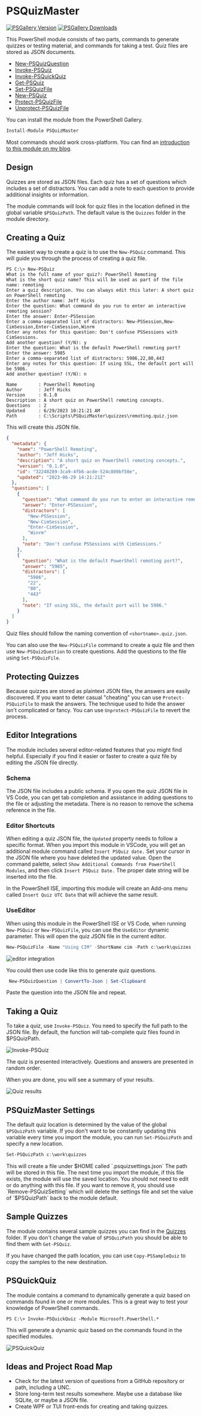 # PSQuizMaster

[![PSGallery Version](https://img.shields.io/powershellgallery/v/PSQuizMaster.png?style=for-the-badge&label=PowerShell%20Gallery)](https://www.powershellgallery.com/packages/PSQuizMaster/) [![PSGallery Downloads](https://img.shields.io/powershellgallery/dt/PSQuizMaster.png?style=for-the-badge&label=Downloads)](https://www.powershellgallery.com/packages/PSQuizMaster/)

This PowerShell module consists of two parts, commands to generate quizzes or testing material, and commands for taking a test. Quiz files are stored as JSON documents.

- [New-PSQuizQuestion](docs/New-PSQuizQuestion.md)
- [Invoke-PSQuiz](docs/Invoke-PSQuiz.md)
- [Invoke-PSQuickQuiz](docs/Invoke-PSQuickQuiz.md)
- [Get-PSQuiz](docs/Get-PSQuiz.md)
- [Set-PSQuizFile](docs/Set-PSQuizFile.md)
- [New-PSQuiz](docs/New-PSQuiz.md)
- [Protect-PSQuizFile](docs/Protect-PSQuizFile.md)
- [Unprotect-PSQuizFile](docs/Unprotect-PSQuizFile.md)

You can install the module from the PowerShell Gallery.

```powershell
Install-Module PSQuizMaster
```

Most commands should work cross-platform. You can find an [introduction to this module on my blog](https://jdhitsolutions.com/blog/powershell/9260/friday-fun-with-psquizzes/).

## Design

Quizzes are stored as JSON files. Each quiz has a set of questions which includes a set of distractors. You can add a note to each question to provide additional insights or information.

The module commands will look for quiz files in the location defined in the global variable `$PSQuizPath`. The default value is the `Quizzes` folder in the module directory.

## Creating a Quiz

The easiest way to create a quiz is to use the `New-PSQuiz` command. This will guide you through the process of creating a quiz file.

```dos
PS C:\> New-PSQuiz
What is the full name of your quiz?: PowerShell Remoting
What is the short quiz name? This will be used as part of the file name: remoting
Enter a quiz description. You can always edit this later: A short quiz on PowerShell remoting
Enter the author name: Jeff Hicks
Enter the question: What command do you run to enter an interactive remoting session?
Enter the answer: Enter-PSSession
Enter a comma-separated list of distractors: New-PSSession,New-CimSession,Enter-CimSession,Winrm
Enter any notes for this question: Don't confuse PSSessions with CimSessions.
Add another question? (Y/N): y
Enter the question: What is the default PowerShell remoting port?
Enter the answer: 5985
Enter a comma-separated list of distractors: 5986,22,80,443
Enter any notes for this question: If using SSL, the default port will be 5986.
Add another question? (Y/N): n

Name        : PowerShell Remoting
Author      : Jeff Hicks
Version     : 0.1.0
Description : A short quiz on PowerShell remoting concepts.
Questions   : 2
Updated     : 6/29/2023 10:21:21 AM
Path        : C:\Scripts\PSQuizMaster\quizzes\remoting.quiz.json
```

This will create this JSON file.

```json
{
  "metadata": {
    "name": "PowerShell Remoting",
    "author": "Jeff Hicks",
    "description": "A short quiz on PowerShell remoting concepts.",
    "version": "0.1.0",
    "id": "32248289-3ca9-4fb6-acde-524c809bf50e",
    "updated": "2023-06-29 14:21:21Z"
  },
  "questions": [
    {
      "question": "What command do you run to enter an interactive remoting session?",
      "answer": "Enter-PSSession",
      "distractors": [
        "New-PSSession",
        "New-CimSession",
        "Enter-CimSession",
        "Winrm"
      ],
      "note": "Don't confuse PSSessions with CimSessions."
    },
    {
      "question": "What is the default PowerShell remoting port?",
      "answer": "5985",
      "distractors": [
        "5986",
        "22",
        "80",
        "443"
      ],
      "note": "If using SSL, the default port will be 5986."
    }
  ]
}
```

Quiz files should follow the naming convention of `<shortname>.quiz.json`.

You can also use the `New-PSQuizFile` command to create a quiz file and then use `New-PSQuizQuestion` to create questions. Add the questions to the file using `Set-PSQuizFile`.

## Protecting Quizzes

Because quizzes are stored as plaintext JSON files, the answers are easily discovered. If you want to deter casual "cheating" you can use `Protect-PSQuizFile` to mask the answers. The technique used to hide the answer isn't complicated or fancy. You can use `Unprotect-PSQuizFile` to revert the process.

## Editor Integrations

The module includes several editor-related features that you might find helpful. Especially if you find it easier or faster to create a quiz file by editing the JSON file directly.

### Schema

The JSON file includes a public schema. If you open the quiz JSON file in VS Code, you can get tab completion and assistance in adding questions to the file or adjusting the metadata. There is no reason to remove the schema reference in the file.

### Editor Shortcuts

When editing a quiz JSON file, the `Updated` property needs to follow a specific format. When you import this module in VSCode, you will get an additional module command called `Insert PSQuiz date.` Set your cursor in the JSON file where you have deleted the updated value. Open the command palette, select `Show Additional Commands from PowerShell Modules`, and then click `Insert PSQuiz Date.` The proper date string will be inserted into the file.

In the PowerShell ISE, importing this module will create an Add-ons menu called `Insert Quiz UTC Date` that will achieve the same result.

### UseEditor

When using this module in the PowerShell ISE or VS Code, when running `New-PSQuiz` or `New-PSQuizFile`, you can use the `UseEditor` dynamic parameter. This will open the quiz JSON file in the current editor.

```powershell
New-PSQuizFile -Name "Using CIM" -ShortName cim -Path c:\work\quizzes -Author "Jeff Hicks" -Description "A quiz on using CIM in PowerShell" -UseEditor
```

![editor integration](assets/editor-integration.png)

You could then use code like this to generate quiz questions.

```PowerShell
 New-PSQuizQuestion | ConvertTo-Json | Set-Clipboard
```

Paste the question into the JSON file and repeat.

## Taking a Quiz

To take a quiz, use `Invoke-PSQuiz`. You need to specify the full path to the JSON file. By default, the function will tab-complete quiz files found in $PSQuizPath.

![Invoke-PSQuiz](assets/Invoke-PSQuiz.png)

The quiz is presented interactively. Questions and answers are presented in random order.

When you are done, you will see a summary of your results.

![Quiz results](assets/quiz-results.png)

## PSQuizMaster Settings

The default quiz location is determined by the value of the global `$PSQuizPath` variable. If you don't want to be constantly updating this variable every time you import the module, you can run `Set-PSQuizPath` and specify a new location.

```powershell
Set-PSQuizPath c:\work\quizzes
```

This will create a file under $HOME called `.psquizsettings.json` The path will be stored in this file. The next time you import the module, if this file exists, the module will use the saved location. You should not need to edit or do anything with this file. If you want to remove it, you should use `Remove-PSQuizSetting` which will delete the settings file and set the value of `$PSQuizPath` back to the module default.

## Sample Quizzes

The module contains several sample quizzes you can find in the [Quizzes](quizzes) folder. If you don't change the value of `$PSQuizPath` you should be able to find them with `Get-PSQuiz`.

If you have changed the path location, you can use `Copy-PSSampleQuiz` to copy the samples to the new destination.

## PSQuickQuiz

The module contains a command to dynamically generate a quiz based on commands found in one or more modules. This is a great way to test your knowledge of PowerShell commands.

```dos
PS C:\> Invoke-PSQuickQuiz -Module Microsoft.PowerShell.*
```

This will generate a dynamic quiz based on the commands found in the specified modules.

![PSQuickQuiz](assets/psquickquiz.png)

## Ideas and Project Road Map

- Check for the latest version of questions from a GitHub repository or path, including a UNC.
- Store long-term test results somewhere. Maybe use a database like SQLite, or maybe a JSON file.
- Create WPF or TUI front-ends for creating and taking quizzes.
